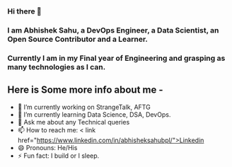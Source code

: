 ### Hi there 👋

### I am Abhishek Sahu, a DevOps Engineer, a Data Scientist, an Open Source Contributor and a Learner.
### Currently I am in my Final year of Engineering and grasping as many technologies as I can.

## Here is Some more info about me -
- 🔭 I’m currently working on StrangeTalk, AFTG
- 🌱 I’m currently learning Data Science, DSA, DevOps.
- 💬 Ask me about any Technical queries
- 📫 How to reach me: < link href="https://www.linkedin.com/in/abhisheksahubpl/">Linkedin</link>
- 😄 Pronouns: He/His
- ⚡ Fun fact: I build or I sleep.
